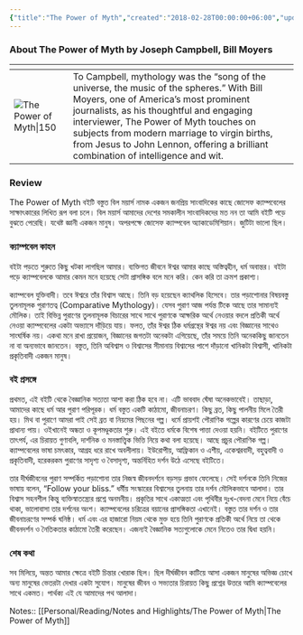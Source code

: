 ```yaml
---
{"title":"The Power of Myth","created":"2018-02-28T00:00:00+06:00","updated":"2023-01-03T20:59:24+06:00","read_at":["2018-03-17T00:00:00+06:00"],"read_count":1,"authors":["Joseph Campbell","Bill Moyers"],"isbn10":385418868,"status":"Read","rating":5,"reviewed":true,"cover":"http://books.google.com/books/content?id=ZxQxQa1l6ioC&printsec=frontcover&img=1&zoom=1&source=gbs_api","tags":["bestreads"],"dg-publish":true,"permalink":"/personal/reading/books/read/the-power-of-myth-by-joseph-campbell/","dgPassFrontmatter":true}
---
```


### About The Power of Myth by Joseph Campbell, Bill Moyers
| <!-- -->    | <!-- -->    |
|-------------|-------------|
| ![The Power of Myth\|150](http://books.google.com/books/content?id=ZxQxQa1l6ioC&printsec=frontcover&img=1&zoom=1&source=gbs_api)         | To Campbell, mythology was the “song of the universe, the music of the spheres.” With Bill Moyers, one of America’s most prominent journalists, as his thoughtful and engaging interviewer, The Power of Myth touches on subjects from modern marriage to virgin births, from Jesus to John Lennon, offering a brilliant combination of intelligence and wit.|

### Review
The Power of Myth বইটি বস্তুত বিল ময়ার্স নামক একজন জনপ্রিয় সাংবাদিকের কাছে জোসেফ ক্যাম্পবেলের সাক্ষাৎকারের লিখিত রূপ বলা চলে। বিল ময়ার্স আমাদের দেশের সমকালীন সাংবাদিকদের মত নন তা আমি বইটি পড়ে বুঝতে পেরেছি। যথেষ্ট জ্ঞানী একজন মানুষ। অপরপক্ষে জোসেফ ক্যাম্পবেল অ্যাকাডেমিশিয়ান। জুটিটা ভালো ছিল।  
  
### ক্যাম্পবেল কাহন  
  
বইটা পড়তে শুরুতে কিছু খটকা লাগছিল আমার। ব্যক্তিগত জীবনে ঈশ্বর আমার কাছে অস্তিত্বহীন, ধর্ম অবান্তর। বইটা পড়ে ক্যাম্পবেলকে আমার কেমন মনে হয়েছে সেটা প্রাসঙ্গিক বলে মনে করি। কেন করি তা ক্রমশ প্রকাশ্য।  


<div class="transclusion internal-embed is-loaded"><div class="markdown-embed">



ক্যাম্পবেল যুক্তিবাদী। তবে ঈশ্বরে তাঁর বিশ্বাস আছে। তিনি বড় হয়েছেন ক্যাথলিক হিসেবে। তার পড়াশোনার বিষয়বস্তু তুলনামূলক পুরাণতত্ব (Comparative Mythology)। যেসব পুরাণ আজ পর্যন্ত টিকে আছে তার সামান্যই মৌলিক। তাই বিভিন্ন পুরাণের তুলনামূলক বিচারের সাথে সাথে পুরাণকে আক্ষরিক অর্থে নেওয়ার বদলে প্রতিকী অর্থে নেওয়া ক্যাম্পবেলের একটা অভ্যাসে দাঁড়িয়ে যায়। ফলত, তাঁর ঈশ্বর ঠিক ধর্মগ্রন্থের ঈশ্বর নয় এবং বিজ্ঞানের সাথেও সাংঘর্ষিক নয়। একথা মনে রাখা প্রয়োজন, বিজ্ঞানের জগতটা অনেকটা এগিয়েছে, তাঁর সময়ে তিনি অনেককিছু জানতেন না বা অন্যভাবে জানতেন। বস্তুত, তিনি অবিশ্বাস ও বিশ্বাসের সীমানায় বিশ্বাসের পাশে দাঁড়ানো খানিকটা বিশ্বাসী, খানিকটা প্রকৃতিবাদী একজন মানুষ। 

</div></div>


### বই প্রসঙ্গে  
  
প্রথমত, এই বইটি থেকে বৈজ্ঞানিক সত্যতা আশা করা ঠিক হবে না। এটি ভাববাদ ঘেঁষা অনেকভাবেই। তাছাড়া, আমাদের কাছে ধর্ম আর পুরাণ পরিপূরক। ধর্ম বস্তুত একটি কাঠামো, জীবনাচরণ। কিছু ব্রত, কিছু পালনীয় মিলে তৈরী হয়। মিথ বা পুরাণে আমরা পাই সেই ব্রত বা নিয়মের পিছনের গল্প। ধর্মে প্রায়শই পৌরাণিক গল্পের কারণের চেয়ে কাজটা প্রাধান্য পায়। ওইখানেই অন্ধতা ও কূপমণ্ডুকতার শুরু। এই বইতে ধর্মকে বিশেষ পাত্তা দেওয়া হয়নি। বইটিতে পুরাণের তাৎপর্য, এর চিরায়ত গুণাবলি, দার্শনিক ও মনস্তাত্ত্বিক ভিত্তি নিয়ে কথা বলা হয়েছে। আছে প্রচুর পৌরাণিক গল্প। ক্যাম্পবেলের ভাষা চমৎকার, আগ্রহ ধরে রাখে অবলীলায়। ইউরোপীয়, আফ্রিকান ও এশীয়, একেশ্বরবাদী, বহুত্ববাদী ও প্রকৃতিবাদী, হরেকরকম পুরাণের সাদৃশ্য ও বৈসাদৃশ্য, অন্তর্নিহিত দর্শন উঠে এসেছে বইটিতে।


<div class="transclusion internal-embed is-loaded"><div class="markdown-embed">



তার দীর্ঘজীবনের পুরাণ সম্পর্কিত পড়াশোনা তার নিজস্ব জীবনদর্শনে বড়সড় প্রভাব ফেলেছে। সেই দর্শনকে তিনি নিজের ভাষায় বলেন, “Follow your bliss.” ধর্মীয় সংস্কারের বিশ্বাসের তুলনায় তার দর্শন মৌলিকভাবে আলাদা। তার বিশ্বাস সহনশীল কিন্তু ব্যক্তিস্বাতন্ত্র্যের প্রশ্নে অনমনীয়। প্রকৃতির সাথে একাত্মতা এবং পৃথিবীর দুঃখ-বেদনা মেনে নিয়ে বেঁচে থাকা, ভালোবাসা তার দর্শনের অংশ। ক্যাম্পবেলের চরিত্রের বয়ানের প্রাসঙ্গিকতা এখানেই। বস্তুত তার দর্শন ও তার জীবনাচরণের সম্পর্ক ঘনিষ্ঠ। ধর্ম এবং এর হাজারো নিয়ম থেকে মুক্ত হয়ে তিনি পুরাণকে প্রতিকী অর্থে নিয়ে তা থেকে জীবনদর্শন ও নৈতিকতার কাঠামো তৈরী করেছেন। এজন্যই বৈজ্ঞানিক সত্যগুলোকে মেনে নিতেও তার দ্বিধা হয়নি।   

</div></div>


### শেষ কথা  
  
সব মিলিয়ে, অন্তত আমার ক্ষেত্রে বইটি চিন্তার খোরাক ছিল। ছিল দীর্ঘজীবন কাটিয়ে আসা একজন মানুষের অভিজ্ঞ চোখে অন্য মানুষের ভেতরটা দেখার একটা সুযোগ। মানুষের জীবন ও সভ্যতার চিরায়ত কিছু প্রশ্নের উত্তরে আমি ক্যাম্পবেলের সাথে একমত। পার্থক্য এই যে আমাদের পথ আলাদা।

Notes:: [[Personal/Reading/Notes and Highlights/The Power of Myth\|The Power of Myth]]
